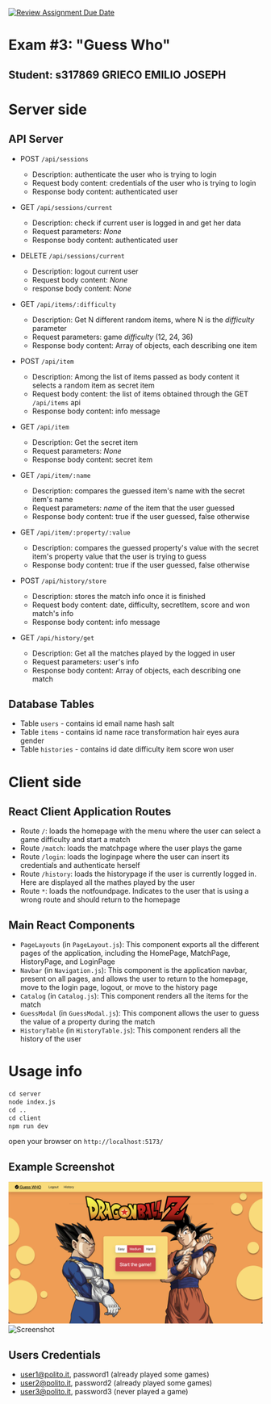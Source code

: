 [![Review Assignment Due Date](https://classroom.github.com/assets/deadline-readme-button-24ddc0f5d75046c5622901739e7c5dd533143b0c8e959d652212380cedb1ea36.svg)](https://classroom.github.com/a/-RTLSo1u)
# Exam #3: "Guess Who"

## Student: s317869 GRIECO EMILIO JOSEPH

# Server side

## API Server

- POST `/api/sessions`
  - Description: authenticate the user who is trying to login
  - Request body content: credentials of the user who is trying to login
  - Response body content: authenticated user
  
- GET `/api/sessions/current`
  - Description: check if current user is logged in and get her data
  - Request parameters: _None_
  - Response body content: authenticated user
- DELETE `/api/sessions/current`
  - Description: logout current user
  - Request body content: _None_
  - response body content: _None_
- GET `/api/items/:difficulty`
  - Description: Get N different random items, where N is the _difficulty_ parameter
  - Request parameters: game _difficulty_ (12, 24, 36)
  - Response body content: Array of objects, each describing one item

- POST `/api/item`
  - Description: Among the list of items passed as body content it selects a random item as secret item
  - Request body content: the list of items obtained through the GET `/api/items` api
  - Response body content: info message

- GET `/api/item`
  - Description: Get the secret item
  - Request parameters: _None_
  - Response body content: secret item

- GET `/api/item/:name`
  - Description: compares the guessed item's name with the secret item's name
  - Request parameters: _name_ of the item that the user guessed
  - Response body content: true if the user guessed, false otherwise

- GET `/api/item/:property/:value`
  - Description: compares the guessed property's value with the secret item's property value
that the user is trying to guess
  - Response body content: true if the user guessed, false otherwise

- POST `/api/history/store`
  - Description: stores the match info once it is finished
  - Request body content: date, difficulty, secretItem, score and won match's info
  - Response body content: info message

- GET `/api/history/get`
  - Description: Get all the matches played by the logged in user
  - Request parameters: user's info
  - Response body content: Array of objects, each describing one match

## Database Tables

- Table `users` - contains id email name hash salt
- Table `items` - contains id name race transformation hair eyes aura gender
- Table `histories` - contains id date difficulty item score won user

# Client side


## React Client Application Routes

- Route `/`: loads the homepage with the menu where the user can select a game difficulty and start a match
- Route `/match`: loads the matchpage where the user plays the game
- Route `/login`: loads the loginpage where the user can insert its credentials and authenticate herself
- Route `/history`: loads the historypage if the user is currently logged in. Here are displayed all the mathes played by the user
- Route `*`: loads the notfoundpage. Indicates to the user that is using a wrong route and should return to the homepage


## Main React Components

- `PageLayouts` (in `PageLayout.js`): This component exports all the different pages of the application, including the HomePage, MatchPage, HistoryPage, and LoginPage
- `Navbar` (in `Navigation.js`): This component is the application navbar, present on all pages, and allows the user to return to the homepage, move to the login page, logout, or move to the history page
- `Catalog` (in `Catalog.js`): This component renders all the items for the match
- `GuessModal` (in `GuessModal.js`): This component allows the user to guess the value of a property during the match
- `HistoryTable` (in `HistoryTable.js`): This component renders all the history of the user

# Usage info
```
cd server
node index.js
cd ..
cd client
npm run dev
```
open your browser on `http://localhost:5173/`

## Example Screenshot

![Screenshot](/client/public/images/screenshot1.png)
![Screenshot](/client/public/images/screenshot2.png)

## Users Credentials

- user1@polito.it, password1 (already played some games)
- user2@polito.it, password2 (already played some games)
- user3@polito.it, password3 (never played a game)
